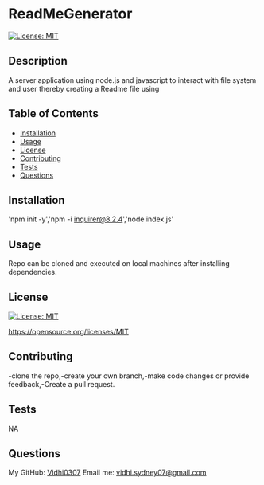 # ReadMeGenerator
  [![License: MIT](https://img.shields.io/badge/License-MIT-yellow.svg)](https://opensource.org/licenses/MIT)
  ## Description
  A server application using node.js and javascript to interact with file system and user thereby creating a Readme file using 
  ## Table of Contents
  * [Installation](#installation)
  * [Usage](#usage)
  * [License](#license)
  * [Contributing](#contributing)
  * [Tests](#tests)
  * [Questions](#questions)
  ## Installation
  'npm init -y','npm -i inquirer@8.2.4','node index.js'
  ## Usage
  Repo can be cloned and executed on local machines after installing dependencies.
  ## License
  [![License: MIT](https://img.shields.io/badge/License-MIT-yellow.svg)](https://opensource.org/licenses/MIT)
  
  https://opensource.org/licenses/MIT 
    
  ## Contributing
  
  -clone the repo,-create your own branch,-make code changes or provide feedback,-Create a pull request.
  
  ## Tests
  NA
  ## Questions
  My GitHub: [Vidhi0307](https://github.com/Vidhi0307) 
  Email me: vidhi.sydney07@gmail.com
